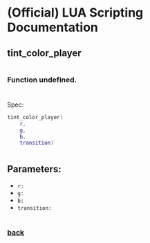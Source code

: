 
# (Official) LUA Scripting Documentation

## tint_color_player
#
### Function undefined.
#
Spec:
```lua
tint_color_player(
	r,
	g,
	b,
	transition)
```
#
## Parameters:
- `r:` 
- `g:` 
- `b:` 
- `transition:` 
#  

### [back](../other)
